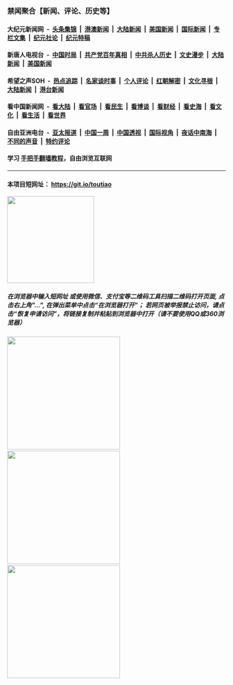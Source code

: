 ### 禁闻聚合【新闻、评论、历史等】

#### 大纪元新闻网 &nbsp;-&nbsp; [头条集锦](indexes/E头条集锦.md?t=03180902) &nbsp;|&nbsp; [港澳新闻](indexes/E港澳新闻.md?t=03180902)  &nbsp;|&nbsp; [大陆新闻](indexes/E大陆新闻.md?t=03180902) &nbsp;|&nbsp; [美国新闻](indexes/E美国新闻.md?t=03180902) &nbsp;|&nbsp; [国际新闻](indexes/E国际新闻.md?t=03180902) &nbsp;|&nbsp; [专栏文集](indexes/E专栏文集.md?t=03180902) &nbsp;|&nbsp; [纪元社论](indexes/E纪元社论.md?t=03180902) &nbsp;|&nbsp; [纪元特稿](indexes/E纪元特稿.md?t=03180902) 

#### 新唐人电视台 &nbsp;-&nbsp; [中国时局](indexes/N中国时局.md?t=03180902) &nbsp;|&nbsp; [共产党百年真相](indexes/N共产党百年真相.md?t=03180902) &nbsp;|&nbsp; [中共杀人历史](indexes/N中共杀人历史.md?t=03180902) &nbsp;|&nbsp; [文史漫步](indexes/N文史漫步.md?t=03180902) &nbsp;|&nbsp; [大陆新闻](indexes/N大陆新闻.md?t=03180902) &nbsp;|&nbsp; [美国新闻](indexes/N美国新闻.md?t=03180902)

#### 希望之声SOH &nbsp;-&nbsp; [热点追踪](indexes/H热点追踪.md?t=03180902) &nbsp;|&nbsp; [名家谈时事](indexes/H名家谈时事.md?t=03180902) &nbsp;|&nbsp; [个人评论](indexes/H个人评论.md?t=03180902)  &nbsp;|&nbsp; [红朝解密](indexes/H红朝解密.md?t=03180902) &nbsp;|&nbsp; [文化寻根](indexes/H文化寻根.md?t=03180902) &nbsp;|&nbsp; [大陆新闻](indexes/H大陆新闻.md?t=03180902) &nbsp;|&nbsp; [港台新闻](indexes/H港台新闻.md?t=03180902)

#### 看中国新闻网 &nbsp;-&nbsp; [看大陆](indexes/S看大陆.md?t=03180902) &nbsp;|&nbsp; [看官场](indexes/S看官场.md?t=03180902) &nbsp;|&nbsp; [看民生](indexes/S看民生.md?t=03180902)  &nbsp;|&nbsp; [看博谈](indexes/S看博谈.md?t=03180902) &nbsp;|&nbsp; [看财经](indexes/S看财经.md?t=03180902) &nbsp;|&nbsp; [看史海](indexes/S看史海.md?t=03180902) &nbsp;|&nbsp; [看文化](indexes/S看文化.md?t=03180902) &nbsp;|&nbsp; [看生活](indexes/S看生活.md?t=03180902) &nbsp;|&nbsp; [看世界](indexes/S看世界.md?t=03180902)

#### 自由亚洲电台 &nbsp;-&nbsp; [亚太报道](indexes/R亚太报道.md?t=03180902) &nbsp;|&nbsp; [中国一周](indexes/R中国一周.md?t=03180902) &nbsp;|&nbsp; [中国透视](indexes/R中国透视.md?t=03180902)  &nbsp;|&nbsp; [国际视角](indexes/R国际视角.md?t=03180902) &nbsp;|&nbsp; [夜话中南海](indexes/R夜话中南海.md?t=03180902) &nbsp;|&nbsp; [不同的声音](indexes/R不同的声音.md?t=03180902) &nbsp;|&nbsp; [特约评论](indexes/R特约评论.md?t=03180902)

#### 学习 [手把手翻墙教程](https://github.com/gfw-breaker/guides/wiki)，自由浏览互联网

----

#### 本项目短网址： https://git.io/toutiao
<img src="https://raw.githubusercontent.com/gfw-breaker/banned-news/master/scripts/img/qr.png" width="200px"/>  

##### 在浏览器中输入短网址 或使用微信、支付宝等二维码工具扫描二维码打开页面, 点击右上角"...", 在弹出菜单中点击“在浏览器打开”； 若网页被举报禁止访问，请点击“恢复申请访问”，将链接复制并粘贴到浏览器中打开（请不要使用QQ或360浏览器）

<img src="https://raw.githubusercontent.com/gfw-breaker/banned-news/master/scripts/img/1.png" width="260px"/> &nbsp; <img src="https://raw.githubusercontent.com/gfw-breaker/banned-news/master/scripts/img/2.png" width="260px"/> &nbsp; <img src="https://raw.githubusercontent.com/gfw-breaker/banned-news/master/scripts/img/3.png" width="260px"/>
